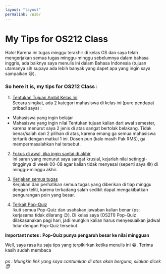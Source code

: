 ```yaml
---
layout: "layout"
permalink: /W10/
---
```


# My Tips for OS212 Class
Halo! Karena ini tugas minggu terakhir di kelas OS dan saya telah mengerjakan semua tugas minggu-minggu sebelumnya dalam bahasa inggris, ada baiknya saya menulis ini dalam Bahasa Indonesia (tujuan utamanya sih supaya ada lebih banyak yang dapet apa yang ingin saya sampaikan :smiley:).

### So here it is, my tips for OS212 Class :

1. [Tentukan Tujuan Ambil Kelas Ini](http://gg.gg/anisfarhan_top10_1)<br>
Secara singkat, ada 2 kategori mahasiswa di kelas ini (pure pendapat pribadi saya) :
+ Mahasiswa yang ingin belajar
+ Mahasiswa yang ingin nilai
Tentukan tujuan kalian dari awal semester, karena menurut saya 2 jenis di atas sangat bertolak belakang.
Tidak benar/salah dari 2 pilihan di atas, karena emang ga semua mahasiswa tertarik dengan matkul 1 ini.
Dosen pun (kalo masih Pak RMS), ga mempermasalahkan hal tersebut.

2. [Fokus di awal, jika ingin santai di akhir](http://gg.gg/anisfarhan_top10_2)<br>
Ini saran yang menurut saya sangat krusial, kejarlah nilai setinggi-tingginya di week 00-08 agar kalian tidak menyesal (seperti saya :sweat_smile:) di minggu-minggu akhir.

3. [Kerjakan semua tugas](http://gg.gg/anisfarhan_top10_3)<br>
Kerjakan dan perhatikan semua tugas yang diberikan di tiap minggu dengan teliti, karena terkadang salah sedikit dapat mengakibatkan pengurangan poin yang besar.

4. [Terkait Pop-Quiz](http://gg.gg/anisfarhan_top10_4)<br>
Ikuti semua Pop-Quiz dan usahakan jawaban kalian benar (ps: kerjasama tidak dilarang :wink:). Di kelas saya (OS211) Pop-Quiz dilakasanakan pagi hari, jadi mungkin kalian harus menyesuaikan jadwal tidur dengan Pop-Quiz tersebut.

**Important notes : Pop-Quiz punya pengaruh besar ke nilai mingguan**

Well, saya rasa itu saja tips yang terpikirkan ketika menulis ini :grin:. Terima kasih sudah membaca
###### ps : Mungkin link yang saya cantumkan di atas akan berguna, silakan dicek :innocent: